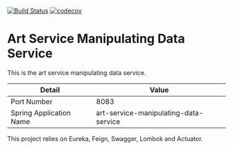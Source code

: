 [![Build Status](https://travis-ci.com/JamesCollerton/Art_Service_Manipulating_Data_Service.svg?token=KdiR1xs9jsHVYsSCNwx4&branch=master)](https://travis-ci.com/JamesCollerton/Art_Service_Manipulating_Data_Service)
[![codecov](https://codecov.io/gh/JamesCollerton/Art_Service_Manipulating_Data_Service/branch/master/graph/badge.svg)](https://codecov.io/gh/JamesCollerton/Art_Service_Manipulating_Data_Service)

# Art Service Manipulating Data Service

This is the art service manipulating data service.

Detail | Value
------------ | -------------
Port Number | 8083
Spring Application Name | art-service-manipulating-data-service

This project relies on Eureka, Feign, Swagger, Lombok and Actuator. 

